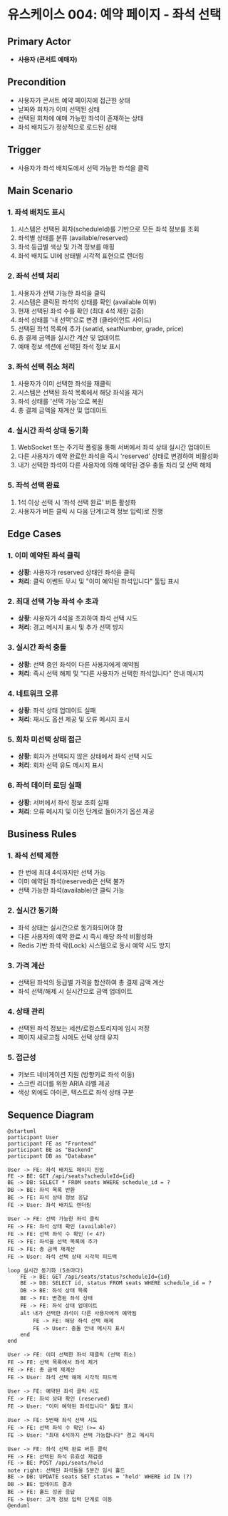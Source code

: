 # 유스케이스 004: 예약 페이지 - 좌석 선택

## Primary Actor
- **사용자 (콘서트 예매자)**

## Precondition
- 사용자가 콘서트 예약 페이지에 접근한 상태
- 날짜와 회차가 이미 선택된 상태
- 선택된 회차에 예매 가능한 좌석이 존재하는 상태
- 좌석 배치도가 정상적으로 로드된 상태

## Trigger
- 사용자가 좌석 배치도에서 선택 가능한 좌석을 클릭

## Main Scenario

### 1. 좌석 배치도 표시
1. 시스템은 선택된 회차(scheduleId)를 기반으로 모든 좌석 정보를 조회
2. 좌석별 상태를 분류 (available/reserved)
3. 좌석 등급별 색상 및 가격 정보를 매핑
4. 좌석 배치도 UI에 상태별 시각적 표현으로 렌더링

### 2. 좌석 선택 처리
1. 사용자가 선택 가능한 좌석을 클릭
2. 시스템은 클릭된 좌석의 상태를 확인 (available 여부)
3. 현재 선택된 좌석 수를 확인 (최대 4석 제한 검증)
4. 좌석 상태를 '내 선택'으로 변경 (클라이언트 사이드)
5. 선택된 좌석 목록에 추가 (seatId, seatNumber, grade, price)
6. 총 결제 금액을 실시간 계산 및 업데이트
7. 예매 정보 섹션에 선택된 좌석 정보 표시

### 3. 좌석 선택 취소 처리
1. 사용자가 이미 선택한 좌석을 재클릭
2. 시스템은 선택된 좌석 목록에서 해당 좌석을 제거
3. 좌석 상태를 '선택 가능'으로 복원
4. 총 결제 금액을 재계산 및 업데이트

### 4. 실시간 좌석 상태 동기화
1. WebSocket 또는 주기적 폴링을 통해 서버에서 좌석 상태 실시간 업데이트
2. 다른 사용자가 예약 완료한 좌석을 즉시 'reserved' 상태로 변경하여 비활성화
3. 내가 선택한 좌석이 다른 사용자에 의해 예약된 경우 충돌 처리 및 선택 해제

### 5. 좌석 선택 완료
1. 1석 이상 선택 시 '좌석 선택 완료' 버튼 활성화
2. 사용자가 버튼 클릭 시 다음 단계(고객 정보 입력)로 진행

## Edge Cases

### 1. 이미 예약된 좌석 클릭
- **상황**: 사용자가 reserved 상태인 좌석을 클릭
- **처리**: 클릭 이벤트 무시 및 "이미 예약된 좌석입니다" 툴팁 표시

### 2. 최대 선택 가능 좌석 수 초과
- **상황**: 사용자가 4석을 초과하여 좌석 선택 시도
- **처리**: 경고 메시지 표시 및 추가 선택 방지

### 3. 실시간 좌석 충돌
- **상황**: 선택 중인 좌석이 다른 사용자에게 예약됨
- **처리**: 즉시 선택 해제 및 "다른 사용자가 선택한 좌석입니다" 안내 메시지

### 4. 네트워크 오류
- **상황**: 좌석 상태 업데이트 실패
- **처리**: 재시도 옵션 제공 및 오류 메시지 표시

### 5. 회차 미선택 상태 접근
- **상황**: 회차가 선택되지 않은 상태에서 좌석 선택 시도
- **처리**: 회차 선택 유도 메시지 표시

### 6. 좌석 데이터 로딩 실패
- **상황**: 서버에서 좌석 정보 조회 실패
- **처리**: 오류 메시지 및 이전 단계로 돌아가기 옵션 제공

## Business Rules

### 1. 좌석 선택 제한
- 한 번에 최대 4석까지만 선택 가능
- 이미 예약된 좌석(reserved)은 선택 불가
- 선택 가능한 좌석(available)만 클릭 가능

### 2. 실시간 동기화
- 좌석 상태는 실시간으로 동기화되어야 함
- 다른 사용자의 예약 완료 시 즉시 해당 좌석 비활성화
- Redis 기반 좌석 락(Lock) 시스템으로 동시 예약 시도 방지

### 3. 가격 계산
- 선택된 좌석의 등급별 가격을 합산하여 총 결제 금액 계산
- 좌석 선택/해제 시 실시간으로 금액 업데이트

### 4. 상태 관리
- 선택된 좌석 정보는 세션/로컬스토리지에 임시 저장
- 페이지 새로고침 시에도 선택 상태 유지

### 5. 접근성
- 키보드 네비게이션 지원 (방향키로 좌석 이동)
- 스크린 리더를 위한 ARIA 라벨 제공
- 색상 외에도 아이콘, 텍스트로 좌석 상태 구분

## Sequence Diagram

```plantuml
@startuml
participant User
participant FE as "Frontend"
participant BE as "Backend"
participant DB as "Database"

User -> FE: 좌석 배치도 페이지 진입
FE -> BE: GET /api/seats?scheduleId={id}
BE -> DB: SELECT * FROM seats WHERE schedule_id = ?
DB -> BE: 좌석 목록 반환
BE -> FE: 좌석 상태 정보 응답
FE -> User: 좌석 배치도 렌더링

User -> FE: 선택 가능한 좌석 클릭
FE -> FE: 좌석 상태 확인 (available?)
FE -> FE: 선택 좌석 수 확인 (< 4?)
FE -> FE: 좌석을 선택 목록에 추가
FE -> FE: 총 금액 재계산
FE -> User: 좌석 선택 상태 시각적 피드백

loop 실시간 동기화 (5초마다)
    FE -> BE: GET /api/seats/status?scheduleId={id}
    BE -> DB: SELECT id, status FROM seats WHERE schedule_id = ?
    DB -> BE: 좌석 상태 목록
    BE -> FE: 변경된 좌석 상태
    FE -> FE: 좌석 상태 업데이트
    alt 내가 선택한 좌석이 다른 사용자에게 예약됨
        FE -> FE: 해당 좌석 선택 해제
        FE -> User: 충돌 안내 메시지 표시
    end
end

User -> FE: 이미 선택한 좌석 재클릭 (선택 취소)
FE -> FE: 선택 목록에서 좌석 제거
FE -> FE: 총 금액 재계산
FE -> User: 좌석 선택 해제 시각적 피드백

User -> FE: 예약된 좌석 클릭 시도
FE -> FE: 좌석 상태 확인 (reserved)
FE -> User: "이미 예약된 좌석입니다" 툴팁 표시

User -> FE: 5번째 좌석 선택 시도
FE -> FE: 선택 좌석 수 확인 (>= 4)
FE -> User: "최대 4석까지 선택 가능합니다" 경고 메시지

User -> FE: 좌석 선택 완료 버튼 클릭
FE -> FE: 선택된 좌석 유효성 재검증
FE -> BE: POST /api/seats/hold
note right: 선택된 좌석들을 5분간 임시 홀드
BE -> DB: UPDATE seats SET status = 'held' WHERE id IN (?)
DB -> BE: 업데이트 결과
BE -> FE: 홀드 성공 응답
FE -> User: 고객 정보 입력 단계로 이동
@enduml
```
